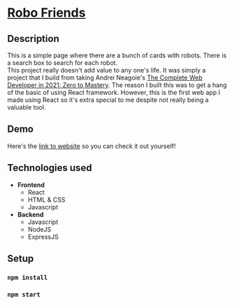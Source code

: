 # [Robo Friends](https://tale97.github.io/roboFriends/)

## Description

This is a simple page where there are a bunch of cards with robots. There is a search box to search for each robot.  
This project really doesn't add value to any one's life. It was simply a project that I build from taking Andrei Neagoie's 
[The Complete Web Developer in 2021: Zero to Mastery](https://www.udemy.com/share/101WcUAkYddltSQXo=/). The reason I built
this was to get a hang of the basic of using React framework. However, this is the first web app I made using React so it's extra special to me despite not really being a valuable tool.

## Demo

Here's the [link to website](https://tale97.github.io/roboFriends/) so you can check it out yourself!

## Technologies used

- **Frontend**
  - React
  - HTML & CSS
  - Javascript
- **Backend**
  - Javascript
  - NodeJS
  - ExpressJS
  
## Setup
### `npm install`
### `npm start`
